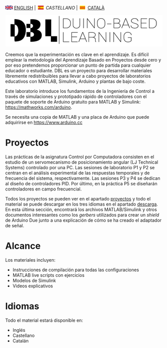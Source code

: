 <img src="en.png" alt="English"> [ENGLISH](index.md) | <img src="es.png" alt="Castellano"> *CASTELLANO* | <img src="ca.png" alt="Català"> [CATALÀ](index_cat.md)

<img src="Logo1.png" alt="Logo DBL" width="500" height="100">

Creemos que la experimentación es clave en el aprendizaje. Es difícil emplear la metodología del Aprendizaje Basado en Proyectos desde cero y por eso pretendemos proporcionar un punto de partida para cualquier educador o estudiante. DBL es un proyecto para desarrollar materiales libremente redistribuibles para llevar a cabo proyectos de laboratorios educativos con MATLAB, Simulink, Arduino y plantas de bajo coste.

Este laboratorio introduce los fundamentos de la Ingeniería de Control a través de simulaciones y prototipado rápido de controladores con el paquete de soporte de Arduino gratuito para MATLAB y Simulink: <https://mathworks.com/arduino>.

Se necesita una copia de MATLAB y una placa de Arduino que puede adquirirse en <https://www.arduino.cc>

# Proyectos
Las prácticas de la asignatura Control por Computadora consisten en el estudio de un servomecanismo de posicionamiento angular (LJ Technical Systems) controlado por una PC. Las sesiones de laboratorio P1 y P2 se centran en el análisis experimental de las respuestas temporales y de frecuencia del sistema, respectivamente. Las sesiones P3 y P4 se dedican al diseño de controladores PID. Por último, en la práctica P5 se diseñarán controladores en campo frecuencial.

Todos los proyectos se pueden ver en el apartado [proyectos](projects.md) y todo el material se puede descargar en los tres idiomas en el apartado [descarga](download.md). En esta última sección, encontrará los archivos MATLAB/Simulink y otros documentos interesantes como los *gerbers* utilizados para crear un *shield* de Arduino Due junto a una explicación de cómo se ha creado el adaptador de señal.

# Alcance
Los materiales incluyen:
<ul>
  <li>Instrucciones de compilación para todas las configuraciones</li>
  <li>MATLAB live scripts con ejercicios</li>
  <li>Modelos de Simulink</li>
  <li>Videos explicativos</li>
</ul>

# Idiomas
Todo el material estará disponible en:
<ul>
  <li>Inglés</li>
  <li>Castellano</li>
  <li>Catalán</li>
</ul>

